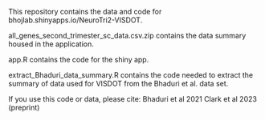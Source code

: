 This repository contains the data and code for bhojlab.shinyapps.io/NeuroTri2-VISDOT.

all_genes_second_trimester_sc_data.csv.zip contains the data summary housed in the application.

app.R contains the code for the shiny app.

extract_Bhaduri_data_summary.R contains the code needed to extract the summary of data used for VISDOT from the Bhaduri et al. data set.

If you use this code or data, please cite:
Bhaduri et al 2021
Clark et al 2023 (preprint)
